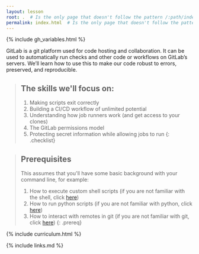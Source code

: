 ```yaml
---
layout: lesson
root: .  # Is the only page that doesn't follow the pattern /:path/index.html
permalink: index.html  # Is the only page that doesn't follow the pattern /:path/index.html
---
```

{% include gh_variables.html %}

GitLab is a git platform used for code hosting and collaboration. It can be used to automatically run checks and other code or workflows on GitLab’s servers. We’ll learn how to use this to make our code robust to errors, preserved, and reproducible.

> ## The skills we'll focus on:
>
> 1.  Making scripts exit correctly
> 2.  Building a CI/CD workflow of unlimited potential
> 3.  Understanding how job runners work (and get access to your clones)
> 4.  The GitLab permissions model
> 5.  Protecting secret information while allowing jobs to run
{: .checklist}


> ## Prerequisites
>
> This assumes that you'll have some basic background with your command line, for example:
>
> 1. How to execute custom shell scripts (if you are not familiar with the shell, click [here](https://swcarpentry.github.io/shell-novice/))
> 2. How to run python scripts (if you are not familiar with python, click [here](https://swcarpentry.github.io/python-novice-inflammation/))
> 3. How to interact with remotes in git (if you are not familiar with git, click [here](https://swcarpentry.github.io/git-novice/))
{: .prereq}

{% include curriculum.html %}

{% include links.md %}

